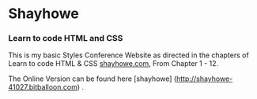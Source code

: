 # Shayhowe

### Learn to code HTML and CSS

This is my basic Styles Conference Website as directed in the chapters
of Learn to code HTML & CSS [shayhowe.com](http://learn.shayhowe.com/), From Chapter 1 - 12.

The Online Version can be found here [shayhowe]  (http://shayhowe-41027.bitballoon.com) .